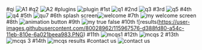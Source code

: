 

#qi
![A1](https://user-images.githubusercontent.com/80028962/115957578-c0f6d000-a51c-11eb-9f0b-5a6c757023f1.PNG)
#q2
![A2](https://user-images.githubusercontent.com/80028962/115957587-c9e7a180-a51c-11eb-9714-aae566d0c3a1.PNG)
#plugins
![plugin](https://user-images.githubusercontent.com/80028962/115957681-48444380-a51d-11eb-9af0-1f7b6a4f960f.PNG)
#1st
![q1](https://user-images.githubusercontent.com/80028962/115957721-817cb380-a51d-11eb-8a34-26f57af52319.PNG)
#2nd
![q3](https://user-images.githubusercontent.com/80028962/115957738-95281a00-a51d-11eb-8777-29636f2dedb3.PNG)
#3rd
![q5](https://user-images.githubusercontent.com/80028962/115957746-9ce7be80-a51d-11eb-954a-120ab0176261.PNG)
#4th
![q4](https://user-images.githubusercontent.com/80028962/115957765-b8eb6000-a51d-11eb-9790-708c2faad642.PNG)
#5th
![qu7](https://user-images.githubusercontent.com/80028962/115957773-c1dc3180-a51d-11eb-96a7-009798096399.PNG)
#6th
splash screen![welcome](https://user-images.githubusercontent.com/80028962/115958131-8e020b80-a51f-11eb-9868-28d379a1267e.PNG)
#7th
![my welcome screen](https://user-images.githubusercontent.com/80028962/115961901-f8bc4280-a531-11eb-82f0-eeeeed916e60.PNG)
#8th
![animation button](https://user-images.githubusercontent.com/80028962/115963564-47210f80-a539-11eb-877f-3105ab9acc26.PNG)
#9th
![my true false](https://user-images.githubusercontent.com/80028962/115967568-c66c0e80-a54c-11eb-8af4-db9edfea493a.PNG)
#10th
![results(https://user-images.githubusercontent.com/80028962/115967576-d388fd80-a54c-11eb-810e-6a021beea983.PNG)
#11th
![mcqs1](https://user-images.githubusercontent.com/80028962/115967712-89ece280-a54d-11eb-91e4-011449fc12a3.PNG)
#12th
![mcqs 2](https://user-images.githubusercontent.com/80028962/115967719-93764a80-a54d-11eb-8ba1-db46f30770b2.PNG)
#13th
![mcqs 3](https://user-images.githubusercontent.com/80028962/115967728-9bce8580-a54d-11eb-830c-ff1435b0fe13.PNG)
#14th
![mcqs results](https://user-images.githubusercontent.com/80028962/115967735-a721b100-a54d-11eb-9053-fac686f89b99.PNG)
#contact us
![contact us](https://user-images.githubusercontent.com/80028962/116041246-6f6a5480-a686-11eb-918e-03ed57270f1f.PNG)





